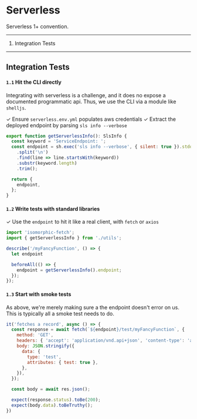 # Serverless

Serverless 1+ convention.

---

1. Integration Tests

---

## Integration Tests

#### `1.1` Hit the CLI directly

Integrating with serverless is a challenge, and it does no expose a documented
programmatic api. Thus, we use the CLI via a module like `shelljs`.

✓ Ensure `serverless.env.yml` populates aws credentials
✓ Extract the deployed endpoint by parsing `sls info --verbose`

```js
export function getServerlessInfo(): SlsInfo {
  const keyword = 'ServiceEndpoint: ';
  const endpoint = sh.exec('sls info --verbose', { silent: true }).stdout
    .split('\n')
    .find(line => line.startsWith(keyword))
    .substr(keyword.length)
    .trim();

  return {
    endpoint,
  };
}
```

#### `1.2` Write tests with standard libraries

✓ Use the `endpoint` to hit it like a real client, with `fetch` or `axios`

```js
import 'isomorphic-fetch';
import { getServerlessInfo } from './utils';

describe('/myFancyFunction', () => {
  let endpoint

  beforeAll(() => {
    endpoint = getServerlessInfo().endpoint;
  });
});
```

#### `1.3` Start with smoke tests

As above, we're merely making sure a the endpoint doesn't error on us.   
This is typically all a smoke test needs to do.

```js
it('fetches a record', async () => {
  const response = await fetch(`${endpoint}/test/myFancyFunction`, {
    method: 'GET',
    headers: { 'accept': 'application/vnd.api+json', 'content-type': 'application/vnd.api+json', },
    body: JSON.stringify({
      data: {
        type: 'test',
        attributes: { test: true },
      },
    }),
  });

  const body = await res.json();

  expect(response.status).toBe(200);
  expect(body.data).toBeTruthy();
})
```



